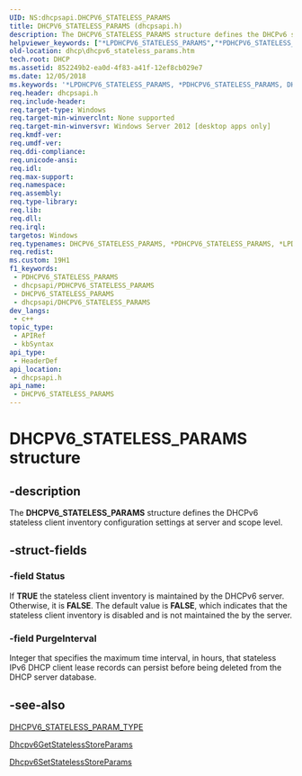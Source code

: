 ```yaml
---
UID: NS:dhcpsapi.DHCPV6_STATELESS_PARAMS
title: DHCPV6_STATELESS_PARAMS (dhcpsapi.h)
description: The DHCPV6_STATELESS_PARAMS structure defines the DHCPv6 stateless client inventory configuration settings at server and scope level.
helpviewer_keywords: ["*LPDHCPV6_STATELESS_PARAMS","*PDHCPV6_STATELESS_PARAMS","DHCPV6_STATELESS_PARAMS","DHCPV6_STATELESS_PARAMS structure [DHCP]","LPDHCPV6_STATELESS_PARAMS","LPDHCPV6_STATELESS_PARAMS structure pointer [DHCP]","PDHCPV6_STATELESS_PARAMS","PDHCPV6_STATELESS_PARAMS structure pointer [DHCP]","dhcp.dhcpv6_stateless_params","dhcpsapi/DHCPV6_STATELESS_PARAMS","dhcpsapi/LPDHCPV6_STATELESS_PARAMS","dhcpsapi/PDHCPV6_STATELESS_PARAMS"]
old-location: dhcp\dhcpv6_stateless_params.htm
tech.root: DHCP
ms.assetid: 852249b2-ea0d-4f83-a41f-12ef8cb029e7
ms.date: 12/05/2018
ms.keywords: '*LPDHCPV6_STATELESS_PARAMS, *PDHCPV6_STATELESS_PARAMS, DHCPV6_STATELESS_PARAMS, DHCPV6_STATELESS_PARAMS structure [DHCP], LPDHCPV6_STATELESS_PARAMS, LPDHCPV6_STATELESS_PARAMS structure pointer [DHCP], PDHCPV6_STATELESS_PARAMS, PDHCPV6_STATELESS_PARAMS structure pointer [DHCP], dhcp.dhcpv6_stateless_params, dhcpsapi/DHCPV6_STATELESS_PARAMS, dhcpsapi/LPDHCPV6_STATELESS_PARAMS, dhcpsapi/PDHCPV6_STATELESS_PARAMS'
req.header: dhcpsapi.h
req.include-header: 
req.target-type: Windows
req.target-min-winverclnt: None supported
req.target-min-winversvr: Windows Server 2012 [desktop apps only]
req.kmdf-ver: 
req.umdf-ver: 
req.ddi-compliance: 
req.unicode-ansi: 
req.idl: 
req.max-support: 
req.namespace: 
req.assembly: 
req.type-library: 
req.lib: 
req.dll: 
req.irql: 
targetos: Windows
req.typenames: DHCPV6_STATELESS_PARAMS, *PDHCPV6_STATELESS_PARAMS, *LPDHCPV6_STATELESS_PARAMS
req.redist: 
ms.custom: 19H1
f1_keywords:
 - PDHCPV6_STATELESS_PARAMS
 - dhcpsapi/PDHCPV6_STATELESS_PARAMS
 - DHCPV6_STATELESS_PARAMS
 - dhcpsapi/DHCPV6_STATELESS_PARAMS
dev_langs:
 - c++
topic_type:
 - APIRef
 - kbSyntax
api_type:
 - HeaderDef
api_location:
 - dhcpsapi.h
api_name:
 - DHCPV6_STATELESS_PARAMS
---
```


# DHCPV6_STATELESS_PARAMS structure


## -description

The <b>DHCPV6_STATELESS_PARAMS</b> structure defines the DHCPv6 stateless client inventory configuration settings at server and scope level.

## -struct-fields

### -field Status

If <b>TRUE</b> the stateless client inventory is maintained by the DHCPv6 server. Otherwise, it is  <b>FALSE</b>. The default value is <b>FALSE</b>, which indicates that the stateless client inventory is disabled and is not maintained the by the server.

### -field PurgeInterval

Integer that specifies the maximum time interval, in hours, that stateless IPv6 DHCP client lease records can persist before being deleted from the DHCP server database.

## -see-also

<a href="/previous-versions/windows/desktop/api/dhcpsapi/ne-dhcpsapi-dhcpv6_stateless_param_type">DHCPV6_STATELESS_PARAM_TYPE</a>



<a href="/previous-versions/windows/desktop/api/dhcpsapi/nf-dhcpsapi-dhcpv6getstatelessstoreparams">Dhcpv6GetStatelessStoreParams</a>



<a href="/previous-versions/windows/desktop/api/dhcpsapi/nf-dhcpsapi-dhcpv6setstatelessstoreparams">Dhcpv6SetStatelessStoreParams</a>

